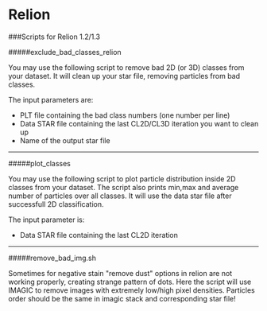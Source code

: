 Relion
======

###Scripts for Relion 1.2/1.3

#####exclude_bad_classes_relion

You may use the following script to remove bad 2D (or 3D) classes from your dataset. It will clean up your star file, removing particles from bad classes.

The input parameters are:

* PLT file containing the bad class numbers (one number per line)
* Data STAR file containing the last CL2D/CL3D iteration you want to clean up
* Name of the output star file

---
#####plot_classes

You may use the following script to plot particle distribution inside 2D classes from your dataset. The script also prints min,max and average number of particles over all classes. It will use the data star file after successfull 2D classification.

The input parameter is:

* Data STAR file containing the last CL2D iteration

---
#####remove_bad_img.sh

Sometimes for negative stain "remove dust" options in relion are not working properly, creating strange pattern of dots. Here the script will use IMAGIC to remove images with extremely low/high pixel densities. Particles order should be the same in imagic stack and corresponding star file!
